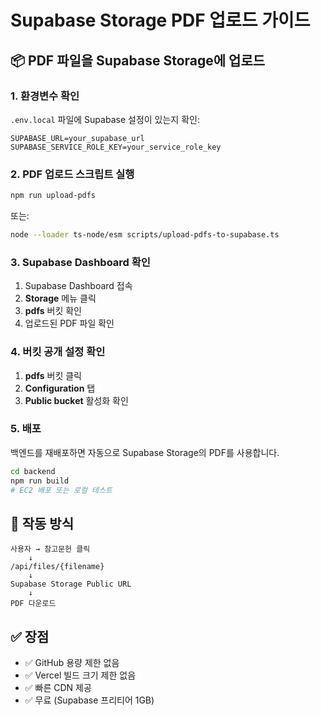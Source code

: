 # Supabase Storage PDF 업로드 가이드

## 📦 PDF 파일을 Supabase Storage에 업로드

### 1. 환경변수 확인

`.env.local` 파일에 Supabase 설정이 있는지 확인:
```env
SUPABASE_URL=your_supabase_url
SUPABASE_SERVICE_ROLE_KEY=your_service_role_key
```

### 2. PDF 업로드 스크립트 실행

```bash
npm run upload-pdfs
```

또는:
```bash
node --loader ts-node/esm scripts/upload-pdfs-to-supabase.ts
```

### 3. Supabase Dashboard 확인

1. Supabase Dashboard 접속
2. **Storage** 메뉴 클릭
3. **pdfs** 버킷 확인
4. 업로드된 PDF 파일 확인

### 4. 버킷 공개 설정 확인

1. **pdfs** 버킷 클릭
2. **Configuration** 탭
3. **Public bucket** 활성화 확인

### 5. 배포

백엔드를 재배포하면 자동으로 Supabase Storage의 PDF를 사용합니다.

```bash
cd backend
npm run build
# EC2 배포 또는 로컬 테스트
```

## 🔗 작동 방식

```
사용자 → 참고문헌 클릭
    ↓
/api/files/{filename}
    ↓
Supabase Storage Public URL
    ↓
PDF 다운로드
```

## ✅ 장점

- ✅ GitHub 용량 제한 없음
- ✅ Vercel 빌드 크기 제한 없음
- ✅ 빠른 CDN 제공
- ✅ 무료 (Supabase 프리티어 1GB)
